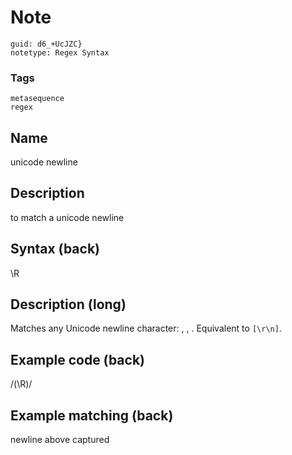 # Note
```
guid: d6_+UcJZC}
notetype: Regex Syntax
```

### Tags
```
metasequence
regex
```

## Name
unicode newline

## Description
to match a unicode newline

## Syntax (back)
<div><div>\R</div></div>

## Description (long)
Matches any Unicode newline character: <code><CR></code>, <code><LF></code>, <code><CR><LF></code>. Equivalent to <code>[\r\n]</code>.

## Example code (back)
/(\R)/

## Example matching (back)
<div><span style="background-color: rgb(0, 170, 255);"> </span>
</div><div><div>newline above captured</div></div>
